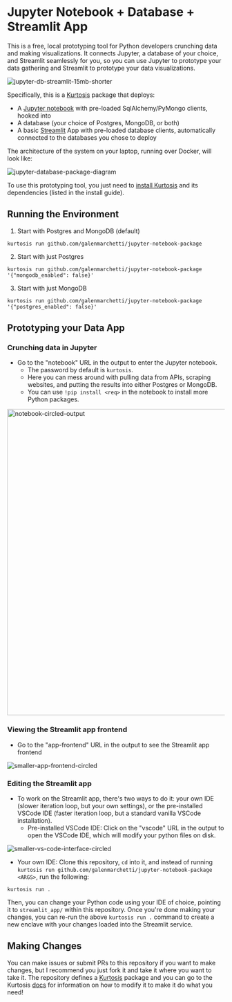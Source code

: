 # Jupyter Notebook + Database + Streamlit App

This is a free, local prototyping tool for Python developers crunching data and making visualizations. It connects Jupyter, a database of your choice, and Streamlit seamlessly for you, so you can use Jupyter to prototype your data gathering and Streamlit to prototype your data visualizations.

![jupyter-db-streamlit-15mb-shorter](https://github.com/galenmarchetti/jupyter-notebook-package/assets/11703004/11bf6f66-eb5e-4dff-a49a-9893c125c749)

Specifically, this is a [Kurtosis](https://github.com/kurtosis-tech/kurtosis) package that deploys:

- A [Jupyter notebook](https://jupyter-docker-stacks.readthedocs.io/en/latest/) with pre-loaded SqlAlchemy/PyMongo clients, hooked into
- A database (your choice of Postgres, MongoDB, or both)
- A basic [Streamlit](https://github.com/streamlit/streamlit) App with pre-loaded database clients, automatically connected to the databases you chose to deploy

The architecture of the system on your laptop, running over Docker, will look like:

![jupyter-database-package-diagram](https://github.com/galenmarchetti/jupyter-notebook-package/assets/11703004/d7e0e3f0-b8eb-4b90-b366-19ec8060b007)



To use this prototyping tool, you just need to [install Kurtosis](https://docs.kurtosis.com/install/) and its dependencies (listed in the install guide).

## Running the Environment

1. Start with Postgres and MongoDB (default)
```
kurtosis run github.com/galenmarchetti/jupyter-notebook-package
```
2. Start with just Postgres
```
kurtosis run github.com/galenmarchetti/jupyter-notebook-package '{"mongodb_enabled": false}'
```
3. Start with just MongoDB
```
kurtosis run github.com/galenmarchetti/jupyter-notebook-package '{"postgres_enabled": false}'
```

## Prototyping your Data App

### Crunching data in Jupyter

- Go to the "notebook" URL in the output to enter the Jupyter notebook.
  - The password by default is `kurtosis`.
  - Here you can mess around with pulling data from APIs, scraping websites, and putting the results into either Postgres or MongoDB.
  - You can use `!pip install <req>` in the notebook to install more Python packages.

<img width="708" alt="notebook-circled-output" src="https://github.com/galenmarchetti/jupyter-notebook-package/assets/11703004/437b0262-ac4e-41d0-87da-e06ba6d1a0f7">

### Viewing the Streamlit app frontend

- Go to the "app-frontend" URL in the output to see the Streamlit app frontend
  
![smaller-app-frontend-circled](https://github.com/galenmarchetti/jupyter-notebook-package/assets/11703004/80371936-0795-4f46-82c9-4b5fd9535ae4)

### Editing the Streamlit app

- To work on the Streamlit app, there's two ways to do it: your own IDE (slower iteration loop, but your own settings), or the pre-installed VSCode IDE (faster iteration loop, but a standard vanilla VSCode installation).
  - Pre-installed VSCode IDE: Click on the "vscode" URL in the output to open the VSCode IDE, which will modify your python files on disk.

![smaller-vs-code-interface-circled](https://github.com/galenmarchetti/jupyter-notebook-package/assets/11703004/762e4d09-95e1-45af-a104-b0f3ab17ef66)


  - Your own IDE: Clone this repository, `cd` into it, and instead of running `kurtosis run github.com/galenmarchetti/jupyter-notebook-package <ARGS>`, run the following:
    
```
kurtosis run .
```

Then, you can change your Python code using your IDE of choice, pointing it to `streamlit_app/` within this repository. Once you're done making your changes, you can re-run the above `kurtosis run .` command to create a new enclave with your changes loaded into the Streamlit service.

## Making Changes

You can make issues or submit PRs to this repository if you want to make changes, but I recommend you just fork it and take it where you want to take it. The repository defines a [Kurtosis](https://github.com/kurtosis-tech/kurtosis) package and you can go to the Kurtosis [docs](https://docs.kurtosis.com) for information on how to modify it to make it do what you need!
